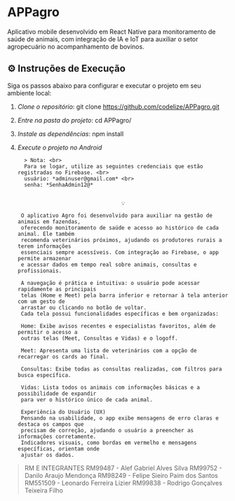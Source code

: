 # APPagro

Aplicativo mobile desenvolvido em React Native para monitoramento de saúde de animais, com integração de IA e IoT para auxiliar o setor agropecuário no acompanhamento de bovinos.

## ⚙️ Instruções de Execução

Siga os passos abaixo para configurar e executar o projeto em seu ambiente local:

1. *Clone o repositório*:
   git clone https://github.com/codelize/APPagro.git
   

2. *Entre na pasta do projeto*:
   cd APPagro/
   

3. *Instale as dependências*:
   npm install
   

4. *Execute o projeto no Android*


         > Nota: <br>
         Para se logar, utilize as seguintes credenciais que estão registradas no Firebase. <br>
         usuário: *adminuser@gmail.com* <br>
         senha: *SenhaAdmin12@*


                                        💡 
                                     
        O aplicativo Agro foi desenvolvido para auxiliar na gestão de animais em fazendas, 
        oferecendo monitoramento de saúde e acesso ao histórico de cada animal. Ele também 
        recomenda veterinários próximos, ajudando os produtores rurais a terem informações 
        essenciais sempre acessíveis. Com integração ao Firebase, o app permite armazenar 
        e acessar dados em tempo real sobre animais, consultas e profissionais.

        A navegação é prática e intuitiva: o usuário pode acessar rapidamente as principais 
        telas (Home e Meet) pela barra inferior e retornar à tela anterior com um gesto de 
        arrastar ou clicando no botão de voltar. 
        Cada tela possui funcionalidades específicas e bem organizadas:

        Home: Exibe avisos recentes e especialistas favoritos, além de permitir o acesso a
        outras telas (Meet, Consultas e Vidas) e o logoff.

        Meet: Apresenta uma lista de veterinários com a opção de recarregar os cards ao final.

        Consultas: Exibe todas as consultas realizadas, com filtros para busca específica.

        Vidas: Lista todos os animais com informações básicas e a possibilidade de expandir 
        para ver o histórico único de cada animal.

        Experiência do Usuário (UX)
        Pensando na usabilidade, o app exibe mensagens de erro claras e destaca os campos que 
        precisam de correção, ajudando o usuário a preencher as informações corretamente. 
        Indicadores visuais, como bordas em vermelho e mensagens específicas, orientam onde 
        ajustar os dados.

> RM E INTEGRANTES 
RM99487  - Alef Gabriel Alves Silva
RM99752  - Danilo Araujo Mendonça
RM98249  - Felipe Sieiro Paim dos Santos 
RM551509 - Leonardo Ferreira Lizier
RM99838  - Rodrigo Gonçalves Teixeira Filho
